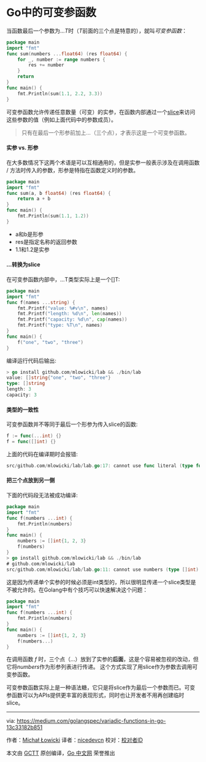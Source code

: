 # Go中的可变参函数

当函数最后一个参数为...*T*时（*T*前面的三个点是特意的），就叫*可变参函数*：

``` go
package main
import "fmt"
func sum(numbers ...float64) (res float64) {
    for _, number := range numbers {
        res += number
    }
    return
}
func main() {
    fmt.Println(sum(1.1, 2.2, 3.3))
}
```

可变参函数允许传递任意数量（可变）的实参，在函数内部通过一个[slice](https://golang.org/ref/spec#Slice_types)来访问这些参数的值（例如上面代码中的参数成员）。

> 只有在最后一个形参前加上...（三个点），才表示这是一个可变参函数。

#### 实参 vs. 形参

在大多数情况下这两个术语是可以互相通用的，但是实参一般表示涉及在调用函数 / 方法时传入的参数，形参是特指在函数定义时的参数。

``` go
package main
import "fmt"
func sum(a, b float64) (res float64) {
    return a + b
}
func main() {
    fmt.Println(sum(1.1, 1.2))
}
```

- a和b是形参
- res是指定名称的返回参数
- 1.1和1.2是实参

#### ...转换为slice

在可变参函数内部中，...T类型实际上是一个[]T:

``` go
package main
import "fmt"
func f(names ...string) {
    fmt.Printf("value: %#v\n", names)
    fmt.Printf("length: %d\n", len(names))
    fmt.Printf("capacity: %d\n", cap(names))
    fmt.Printf("type: %T\n", names)
}
func main() {
    f("one", "two", "three")
}
```

编译运行代码后输出:

```go
> go install github.com/mlowicki/lab && ./bin/lab
value: []string{"one", "two", "three"}
type: []string
length: 3
capacity: 3
```

#### 类型的一致性

可变参函数并不等同于最后一个形参为传入slice的函数:

```go
f := func(...int) {}
f = func([]int) {}
```

上面的代码在编译期时会报错:

```go
src/github.com/mlowicki/lab/lab.go:17: cannot use func literal (type func([]int)) as type func(...int) in assignment
```

#### 把三个点放到另一侧

下面的代码段无法被成功编译:  

```go
package main
import "fmt"
func f(numbers ...int) {
    fmt.Println(numbers)
}
func main() {
    numbers := []int{1, 2, 3}
    f(numbers)
}
> go install github.com/mlowicki/lab && ./bin/lab
# github.com/mlowicki/lab
src/github.com/mlowicki/lab/lab.go:11: cannot use numbers (type []int) as type int in argument to f
```

这是因为传递单个实参的时候必须是int类型的，所以很明显传递一个slice类型是不被允许的。在Golang中有个技巧可以快速解决这个问题：

``` go
package main
import "fmt"
func f(numbers ...int) {
    fmt.Println(numbers)
}
func main() {
    numbers := []int{1, 2, 3}
    f(numbers...)
}
```

在调用函数 *f* 时，三个点（...）放到了实参的**后面**，这是个容易被忽视的改动，但它将*numbers*作为形参列表进行传递。 这个方式实现了用slice作为参数去调用可变参函数。

可变参数函数实际上是一种语法糖，它只是将slice作为最后一个参数而已。可变参函数可以为APIs提供更丰富的表现形式，同时也让开发者不用再创建临时slice。

----------------

via: https://medium.com/golangspec/variadic-functions-in-go-13c33182b851

作者：[Michał Łowicki](https://medium.com/@mlowicki)
译者：[nicedevcn](https://github.com/nicedevcn)
校对：[校对者ID](https://github.com/校对者ID)

本文由 [GCTT](https://github.com/studygolang/GCTT) 原创编译，[Go 中文网](https://studygolang.com/) 荣誉推出